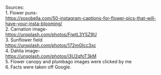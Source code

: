 Sources:  
    1. Flower puns-  
        https://xoxobella.com/50-instagram-captions-for-flower-pics-that-will-have-your-insta-blooming/  
    2. Carnation image-  
        https://unsplash.com/photos/FjwtL3YSZ9U  
    3. Sunflower field  
        https://unsplash.com/photos/172mGIcc3xc  
    4. Dahlia image-  
        https://unsplash.com/photos/i3U2qfoT3kM  
    5. Flower canopy and plumbago images were clicked by me  
    6. Facts were taken off Google.  
